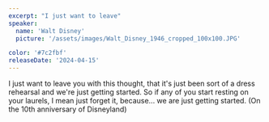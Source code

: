 ```yaml
---
excerpt: "I just want to leave"
speaker:
  name: 'Walt Disney'
  picture: '/assets/images/Walt_Disney_1946_cropped_100x100.JPG'

color: '#7c2fbf'
releaseDate: '2024-04-15'
---
```

I just want to leave you with this thought, that it's just been sort of a dress rehearsal and we're just getting started. So if any of you start resting on your laurels, I mean just forget it, because... we are just getting started. (On the 10th anniversary of Disneyland)
